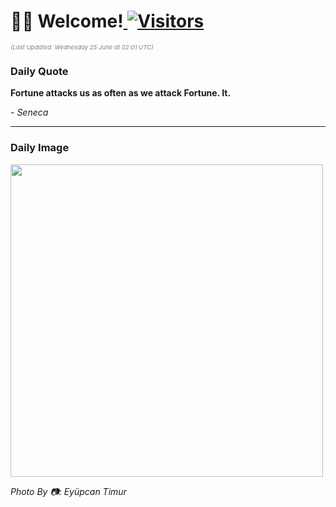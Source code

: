 <h1>👋🏽 Welcome!<a href="https://github.com/OmitNomis/"> <img src="https://visitor-badge.laobi.icu/badge?page_id=OmitNomis" alt="Visitors"></a></h1>

<i><p style="font-size: 0.6rem; color:gray">(Last Updated: Wednesday 25 June at 02:01 UTC)</p></i>

<h3> Daily Quote </h3>
<b><p>Fortune attacks us as often as we attack Fortune.  It.</p></b>
<i><caption style="font-size: 0.8rem; color:gray;">- Seneca</caption></i>


<hr>

<h3>Daily Image</h3>
<a href="https://images.pexels.com/photos/32707520/pexels-photo-32707520.jpeg" target="_blank"><img style="height:500px;" src="https://images.pexels.com/photos/32707520/pexels-photo-32707520.jpeg"/></a>

<i><caption style="font-size: 0.8rem; color:gray;"> Photo By 📷: Eyüpcan Timur</caption></i>
